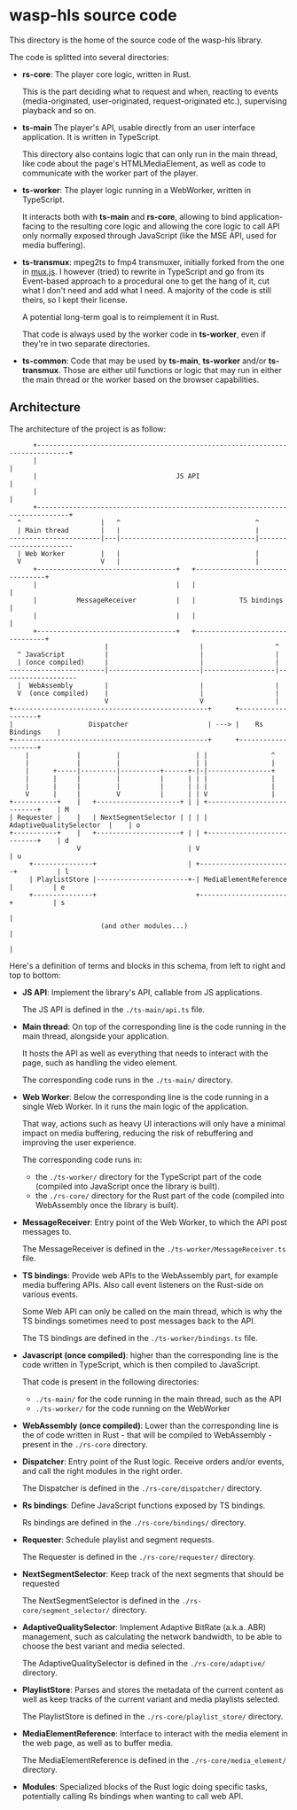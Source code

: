 # wasp-hls source code

This directory is the home of the source code of the wasp-hls library.

The code is splitted into several directories:

- **rs-core**: The player core logic, written in Rust.

  This is the part deciding what to request and when, reacting to events
  (media-originated, user-originated, request-originated etc.), supervising
  playback and so on.

- **ts-main** The player's API, usable directly from an user interface
  application. It is written in TypeScript.

  This directory also contains logic that can only run in the main thread,
  like code about the page's HTMLMediaElement, as well as code to
  communicate with the worker part of the player.

- **ts-worker**: The player logic running in a WebWorker, written in
  TypeScript.

  It interacts both with **ts-main** and **rs-core**, allowing to bind
  application-facing to the resulting core logic and allowing the core logic
  to call API only normally exposed through JavaScript (like the MSE API,
  used for media buffering).

- **ts-transmux**: mpeg2ts to fmp4 transmuxer, initially forked from the one in
  [mux.js](https://github.com/videojs/mux.js/). I however (tried) to rewrite in
  TypeScript and go from its Event-based approach to a procedural one to get the
  hang of it, cut what I don't need and add what I need.
  A majority of the code is still theirs, so I kept their license.

  A potential long-term goal is to reimplement it in Rust.

  That code is always used by the worker code in **ts-worker**, even if they're
  in two separate directories.

- **ts-common**: Code that may be used by **ts-main**, **ts-worker** and/or
  **ts-transmux**. Those are either util functions or logic that may run in
  either the main thread or the worker based on the browser capabilities.

## Architecture

The architecture of the project is as follow:

```
      +------------------------------------------------------------------------------+
      |                                                                              |
      |                                   JS API                                     |
      |                                                                              |
      +------------------------------------------------------------------------------+
  ^                    |   ^                                  ^
  | Main thread        |   |                                  |
-----------------------|---|----------------------------------|-----------------------
  | Web Worker         |   |                                  |
  V                    V   |                                  |
      +-----------------------------------+   +--------------------------------+
      |                                   |   |                                |
      |          MessageReceiver          |   |           TS bindings          |
      |                                   |   |                                |
      +-----------------------------------+   +--------------------------------+
                        |                       |                  ^
  ^ JavaScript          |                       |                  |
  | (once compiled)     |                       |                  |
------------------------|-----------------------|------------------|-------------------
  |  WebAssembly        |                       |                  |
  V  (once compiled)    |                       |                  |
                        V                       V                  |
+-------------------------------------------------+      +-------------------+
|                   Dispatcher                    | ---> |    Rs Bindings    |
+-------------------------------------------------+      +-------------------+
    |            |         |                   | |                ^
    |            |         |                   | |                |
    |      +-----|---------|----------+------+-|-|----------------+
    |      |     |         |          |      | | |                |
    |      |     |         |          |      | | |                |
    V      |     |         V          |      | | V                |
+-----------+    |   +---------------------+ | | +---------------------------+    | M
| Requester |    |   | NextSegmentSelector | | | |  AdaptiveQualitySelector  |    | o
+-----------+    |   +---------------------+ | | +---------------------------+    | d
                 V                           | V                                  | u
     +---------------+                       | +-----------------------+          | l
     | PlaylistStore |-----------------------+-| MediaElementReference |          | e
     +---------------+                         +---------------------- +          | s
                                                                                  |
                       (and other modules...)                                     |
                                                                                  |
```

Here's a definition of terms and blocks in this schema, from left to right and
top to bottom:

- **JS API**: Implement the library's API, callable from JS applications.

  The JS API is defined in the `./ts-main/api.ts` file.

- **Main thread**: On top of the corresponding line is the code running in the
  main thread, alongside your application.

  It hosts the API as well as everything that needs to interact with the page,
  such as handling the video element.

  The corresponding code runs in the `./ts-main/` directory.

- **Web Worker**: Below the corresponding line is the code running in a single
  Web Worker. In it runs the main logic of the application.

  That way, actions such as heavy UI interactions will only have a minimal
  impact on media buffering, reducing the risk of rebuffering and improving
  the user experience.

  The corresponding code runs in:

  - the `./ts-worker/` directory for the TypeScript part of the code
    (compiled into JavaScript once the library is built).
  - the `./rs-core/` directory for the Rust part of the code (compiled
    into WebAssembly once the library is built).

- **MessageReceiver**: Entry point of the Web Worker, to which the API post
  messages to.

  The MessageReceiver is defined in the `./ts-worker/MessageReceiver.ts`
  file.

- **TS bindings**: Provide web APIs to the WebAssembly part, for example media
  buffering APIs. Also call event listeners on the Rust-side on various
  events.

  Some Web API can only be called on the main thread, which is why the TS
  bindings sometimes need to post messages back to the API.

  The TS bindings are defined in the `./ts-worker/bindings.ts` file.

- **Javascript (once compiled)**: higher than the corresponding line is the
  code written in TypeScript, which is then compiled to JavaScript.

  That code is present in the following directories:

  - `./ts-main/` for the code running in the main thread, such as the
    API
  - `./ts-worker/` for the code running on the WebWorker

- **WebAssembly (once compiled)**: Lower than the corresponding line is the
  of code written in Rust - that will be compiled to WebAssembly - present in
  the `./rs-core` directory.

- **Dispatcher**: Entry point of the Rust logic. Receive orders and/or events,
  and call the right modules in the right order.

  The Dispatcher is defined in the `./rs-core/dispatcher/` directory.

- **Rs bindings**: Define JavaScript functions exposed by TS bindings.

  Rs bindings are defined in the `./rs-core/bindings/` directory.

- **Requester**: Schedule playlist and segment requests.

  The Requester is defined in the `./rs-core/requester/` directory.

- **NextSegmentSelector**: Keep track of the next segments that should be
  requested

  The NextSegmentSelector is defined in the `./rs-core/segment_selector/`
  directory.

- **AdaptiveQualitySelector**: Implement Adaptive BitRate (a.k.a. ABR)
  management, such as calculating the network bandwidth, to be able to
  choose the best variant and media selected.

  The AdaptiveQualitySelector is defined in the `./rs-core/adaptive/`
  directory.

- **PlaylistStore**: Parses and stores the metadata of the current content as
  well as keep tracks of the current variant and media playlists selected.

  The PlaylistStore is defined in the `./rs-core/playlist_store/`
  directory.

- **MediaElementReference**: Interface to interact with the media element in
  the web page, as well as to buffer media.

  The MediaElementReference is defined in the `./rs-core/media_element/`
  directory.

- **Modules**: Specialized blocks of the Rust logic doing specific tasks,
  potentially calling Rs bindings when wanting to call web API.
